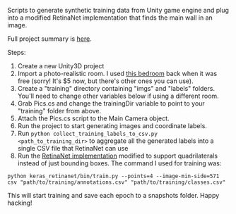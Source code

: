 Scripts to generate synthetic training data from Unity game engine and plug into a modified RetinaNet implementation that finds the main wall in an image.

Full project summary is [here](https://letsmakeit.com/training-your-ai-in-the-matrix/).

Steps:


1. Create a new Unity3D project
2. Import a photo-realistic room.  I used [this bedroom](https://assetstore.unity.com/packages/3d/props/furniture/bedroom-architect-series-85476) back when it was free (sorry! It's $5 now, but there's other ones you can use).
3. Create a "training" directory containing "imgs" and "labels" folders.  You'll need to change other variables below if using a different room.
4. Grab Pics.cs and change the trainingDir variable to point to your "training" folder from above.
5. Attach the Pics.cs script to the Main Camera object.
6. Run the project to start generating images and coordinate labels.
7. Run `python collect_training_labels_to_csv.py <path_to_training_dir>` to aggregate all the generated labels into a single CSV file that RetinaNet can use
8. Run the [RetinaNet implementation](https://github.com/gittyeric/keras-retinanet) modified to support quadrilaterals instead of just bounding boxes.  The command I used for training was:

`python keras_retinanet/bin/train.py --points=4 --image-min-side=571 csv "path/to/training/annotations.csv" "path/to/training/classes.csv"`

This will start training and save each epoch to a snapshots folder.  Happy hacking!
